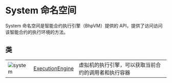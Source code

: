 # System 命名空间

System 命名空间是智能合约执行引擎（BhpVM）提供的 API，提供了访问访问该智能合约的执行环境的方法。

## 类

|                                           |                                              |                                                      |
| ----------------------------------------- | -------------------------------------------- | ---------------------------------------------------- |
| ![system](../../../../assets\system.jpeg) | [ExecutionEngine](system/ExecutionEngine.md) | 虚拟机的执行引擎，可以获取当前合约的调用者和执行容器 |

